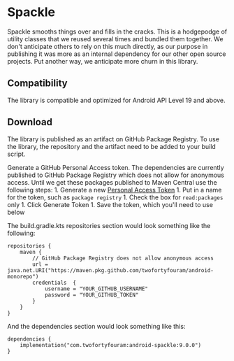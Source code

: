 # Spackle
Spackle smooths things over and fills in the cracks.  This is a hodgepodge of utility classes that we reused several times and bundled them together.  We don't anticipate others to rely on this much directly, as our purpose in publishing it was more as an internal dependency for our other open source projects.  Put another way, we anticipate more churn in this library.

## Compatibility
The library is compatible and optimized for Android API Level 19 and above.


## Download
The library is published as an artifact on GitHub Package Registry.  To use the library, the repository and the artifact need to be added to your build script.

Generate a GitHub Personal Access token.  The dependencies are currently published to GitHub Package Registry which does not allow for anonymous access.  Until we get these packages published to Maven Central use the following steps:
    1. Generate a new [Personal Access Token](https://github.com/settings/tokens/new)
    1. Put in a name for the token, such as `package registry`
    1. Check the box for `read:packages` only
    1. Click Generate Token
    1. Save the token, which you'll need to use below

The build.gradle.kts repositories section would look something like the following:

    repositories {
        maven {
            // GitHub Package Registry does not allow anonymous access
            url = java.net.URI("https://maven.pkg.github.com/twofortyfouram/android-monorepo")
            credentials  {
                username = "YOUR_GITHUB_USERNAME"
                password = "YOUR_GITHUB_TOKEN"
            }
        }
    }

And the dependencies section would look something like this:
    
    dependencies {
        implementation("com.twofortyfouram:android-spackle:9.0.0")
    }


<!--
## History
* 2.0.0: Initial release
* 2.0.1: PermissionCompat handles WRITE_SETTINGS and REQUEST_IGNORE_BATTERY_OPTIMIZATIONS on Android Marshmallow
* 2.0.2: ContextUtil avoids breaking out of test context
* 2.0.3: PermissionCompat implementation handles null arrays from PackageManager.  This is unlikely to impact usage, except during automated tests.
* 3.0.0: Added IClock interface, ProcessUtil, and SignatureUtil.  Deleted TraceCompat.
-->
